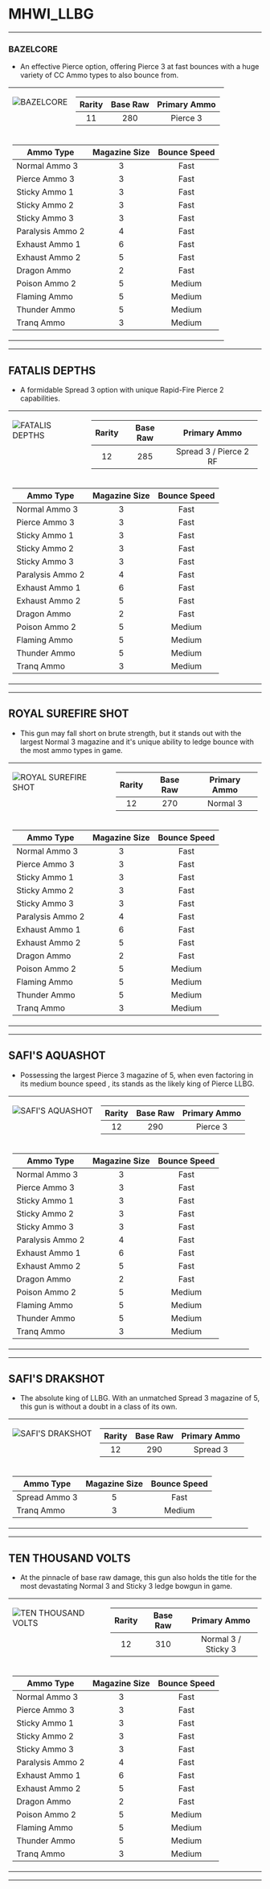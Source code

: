 # MHWI_LLBG

---

### BAZELCORE

- An effective Pierce option, offering Pierce 3 at fast bounces with a huge variety of CC Ammo types to also bounce from.

<table>
<tr style="vertical-align:top;">
<td>

![BAZELCORE](https://github.com/LucianoCirino/MHWI_LLBG/assets/112517630/0e60fb0d-aa86-43b7-a443-24682e8aa738)

</td>
<td>

| Rarity | Base Raw | Primary Ammo |
|:------:|:--------:|:------------:|
|   11   |   280    |   Pierce 3   |

</td>
</tr>
<tr style="vertical-align:top;">
<td colspan="2">

| Ammo Type          | Magazine Size | Bounce Speed |
|--------------------|:-------------:|:------------:|
| Normal Ammo 3      |       3       |     Fast     |
| Pierce Ammo 3      |       3       |     Fast     |
| Sticky Ammo 1      |       3       |     Fast     |
| Sticky Ammo 2      |       3       |     Fast     |
| Sticky Ammo 3      |       3       |     Fast     |
| Paralysis Ammo 2   |       4       |     Fast     |
| Exhaust Ammo 1     |       6       |     Fast     |
| Exhaust Ammo 2     |       5       |     Fast     |
| Dragon Ammo        |       2       |     Fast     |
| Poison Ammo 2      |       5       |    Medium    |
| Flaming Ammo       |       5       |    Medium    |
| Thunder Ammo       |       5       |    Medium    |
| Tranq Ammo         |       3       |    Medium    |

</td>
</tr>
</table>

---


## FATALIS DEPTHS

- A formidable Spread 3 option with unique Rapid-Fire Pierce 2 capabilities.

<table>
<tr style="vertical-align:top;">
<td>

![FATALIS DEPTHS](https://github.com/LucianoCirino/MHWI_LLBG/assets/112517630/586ef26a-0057-47cd-9bac-7503205301e7)

</td>
<td>

| Rarity | Base Raw |       Primary Ammo       |
|:------:|:--------:|:------------------------:|
|   12   |   285    |  Spread 3 / Pierce 2 RF  |

</td>
</tr>
<tr style="vertical-align:top;">
<td colspan="2">

| Ammo Type          | Magazine Size | Bounce Speed |
|--------------------|:-------------:|:------------:|
| Normal Ammo 3      |       3       |     Fast     |
| Pierce Ammo 3      |       3       |     Fast     |
| Sticky Ammo 1      |       3       |     Fast     |
| Sticky Ammo 2      |       3       |     Fast     |
| Sticky Ammo 3      |       3       |     Fast     |
| Paralysis Ammo 2   |       4       |     Fast     |
| Exhaust Ammo 1     |       6       |     Fast     |
| Exhaust Ammo 2     |       5       |     Fast     |
| Dragon Ammo        |       2       |     Fast     |
| Poison Ammo 2      |       5       |    Medium    |
| Flaming Ammo       |       5       |    Medium    |
| Thunder Ammo       |       5       |    Medium    |
| Tranq Ammo         |       3       |    Medium    |

</td>
</tr>
</table>

---

## ROYAL SUREFIRE SHOT

- This gun may fall short on brute strength, but it stands out with the largest Normal 3 magazine and it's unique ability to ledge bounce with the most ammo types in game.

<table>
<tr style="vertical-align:top;">
<td>

![ROYAL SUREFIRE SHOT](https://github.com/LucianoCirino/MHWI_LLBG/assets/112517630/cd2c631e-6b84-447c-bbb8-04948fda7797)

</td>
<td>

| Rarity | Base Raw | Primary Ammo |
|:------:|:--------:|:------------:|
|   12   |   270    |   Normal 3   |

</td>
</tr>
<tr style="vertical-align:top;">
<td colspan="2">

| Ammo Type          | Magazine Size | Bounce Speed |
|--------------------|:-------------:|:------------:|
| Normal Ammo 3      |       3       |     Fast     |
| Pierce Ammo 3      |       3       |     Fast     |
| Sticky Ammo 1      |       3       |     Fast     |
| Sticky Ammo 2      |       3       |     Fast     |
| Sticky Ammo 3      |       3       |     Fast     |
| Paralysis Ammo 2   |       4       |     Fast     |
| Exhaust Ammo 1     |       6       |     Fast     |
| Exhaust Ammo 2     |       5       |     Fast     |
| Dragon Ammo        |       2       |     Fast     |
| Poison Ammo 2      |       5       |    Medium    |
| Flaming Ammo       |       5       |    Medium    |
| Thunder Ammo       |       5       |    Medium    |
| Tranq Ammo         |       3       |    Medium    |

</td>
</tr>
</table>

---

## SAFI'S AQUASHOT

- Possessing the largest Pierce 3 magazine of 5, when even factoring in its medium bounce speed , its stands as the likely king of Pierce LLBG. 

<table>
<tr style="vertical-align:top;">
<td>

![SAFI'S AQUASHOT](https://github.com/LucianoCirino/MHWI_LLBG/assets/112517630/77385904-bebb-4949-8659-c817352130c7)

</td>
<td>

| Rarity | Base Raw | Primary Ammo |
|:------:|:--------:|:------------:|
|   12   |   290    |   Pierce 3   |

</td>
</tr>
<tr style="vertical-align:top;">
<td colspan="2">

| Ammo Type          | Magazine Size | Bounce Speed |
|--------------------|:-------------:|:------------:|
| Normal Ammo 3      |       3       |     Fast     |
| Pierce Ammo 3      |       3       |     Fast     |
| Sticky Ammo 1      |       3       |     Fast     |
| Sticky Ammo 2      |       3       |     Fast     |
| Sticky Ammo 3      |       3       |     Fast     |
| Paralysis Ammo 2   |       4       |     Fast     |
| Exhaust Ammo 1     |       6       |     Fast     |
| Exhaust Ammo 2     |       5       |     Fast     |
| Dragon Ammo        |       2       |     Fast     |
| Poison Ammo 2      |       5       |    Medium    |
| Flaming Ammo       |       5       |    Medium    |
| Thunder Ammo       |       5       |    Medium    |
| Tranq Ammo         |       3       |    Medium    |

</td>
</tr>
</table>

---

## SAFI'S DRAKSHOT

- The absolute king of LLBG. With an unmatched Spread 3 magazine of 5, this gun is without a doubt in a class of its own. 

<table>
<tr style="vertical-align:top;">
<td>

![SAFI'S DRAKSHOT](https://github.com/LucianoCirino/MHWI_LLBG/assets/112517630/7bb119f6-8984-4890-a4ec-ab44c0cbff53)

</td>
<td>

| Rarity | Base Raw | Primary Ammo |
|:------:|:--------:|:------------:|
|   12   |   290    |   Spread 3   |

</td>
</tr>
<tr style="vertical-align:top;">
<td colspan="2">

| Ammo Type          | Magazine Size | Bounce Speed |
|--------------------|:-------------:|:------------:|
| Spread Ammo 3      |       5       |     Fast     |
| Tranq Ammo         |       3       |    Medium    |

</td>
</tr>
</table>

---

## TEN THOUSAND VOLTS

- At the pinnacle of base raw damage, this gun also holds the title for the most devastating Normal 3 and Sticky 3 ledge bowgun in game.  

<table>
<tr style="vertical-align:top;">
<td>

![TEN THOUSAND VOLTS](https://github.com/LucianoCirino/MHWI_LLBG/assets/112517630/14fcec9d-a255-445b-8084-ecf2d9d7e980)

</td>
<td>

| Rarity | Base Raw |      Primary Ammo         |
|:------:|:--------:|:-------------------------:|
|   12   |   310    |    Normal 3 / Sticky 3    |

</td>
</tr>
<tr style="vertical-align:top;">
<td colspan="2">

| Ammo Type          | Magazine Size | Bounce Speed |
|--------------------|:-------------:|:------------:|
| Normal Ammo 3      |       3       |     Fast     |
| Pierce Ammo 3      |       3       |     Fast     |
| Sticky Ammo 1      |       3       |     Fast     |
| Sticky Ammo 2      |       3       |     Fast     |
| Sticky Ammo 3      |       3       |     Fast     |
| Paralysis Ammo 2   |       4       |     Fast     |
| Exhaust Ammo 1     |       6       |     Fast     |
| Exhaust Ammo 2     |       5       |     Fast     |
| Dragon Ammo        |       2       |     Fast     |
| Poison Ammo 2      |       5       |    Medium    |
| Flaming Ammo       |       5       |    Medium    |
| Thunder Ammo       |       5       |    Medium    |
| Tranq Ammo         |       3       |    Medium    |

</td>
</tr>
</table>

---
